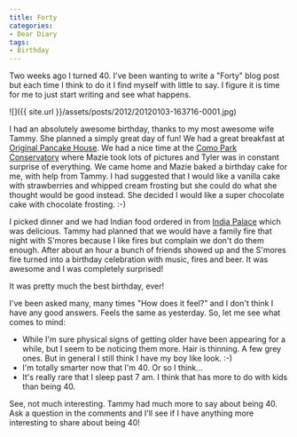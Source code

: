 ```yaml
---
title: Forty
categories:
- Dear Diary
tags:
- Birthday
---
```


Two weeks ago I turned 40. I've been wanting to write a "Forty" blog post but each time I think to do it I find myself with little to say. I figure it is time for me to just start writing and see what happens.

![]({{ site.url }}/assets/posts/2012/20120103-163716-0001.jpg)

I had an absolutely awesome birthday, thanks to my most awesome wife Tammy. She planned a simply great day of fun! We had a great breakfast at [Original Pancake House](http://www.originalpancakehouse.com/). We had a nice time at the [Como Park Conservatory](http://www.comozooconservatory.org/) where Mazie took lots of pictures and Tyler was in constant surprise of everything. We came home and Mazie baked a birthday cake for me, with help from Tammy. I had suggested that I would like a vanilla cake with strawberries and whipped cream frosting but she could do what she thought would be good instead. She decided I would like a super chocolate cake with chocolate frosting. :-)

I picked dinner and we had Indian food ordered in from [India Palace](http://www.indiapalace.org/) which was delicious. Tammy had planned that we would have a family fire that night with S'mores because I like fires but complain we don't do them enough. After about an hour a bunch of friends showed up and the S'mores fire turned into a birthday celebration with music, fires and beer. It was awesome and I was completely surprised!

It was pretty much the best birthday, ever!

I've been asked many, many times "How does it feel?" and I don't think I have any good answers. Feels the same as yesterday. So, let me see what comes to mind:

  * While I'm sure physical signs of getting older have been appearing for a while, but I seem to be noticing them more. Hair is thinning. A few grey ones. But in general I still think I have my boy like look. :-)
  * I'm totally smarter now that I'm 40. Or so I think...
  * It's really rare that I sleep past 7 am. I think that has more to do with kids than being 40.

See, not much interesting. Tammy had much more to say about being 40. Ask a question in the comments and I'll see if I have anything more interesting to share about being 40!
